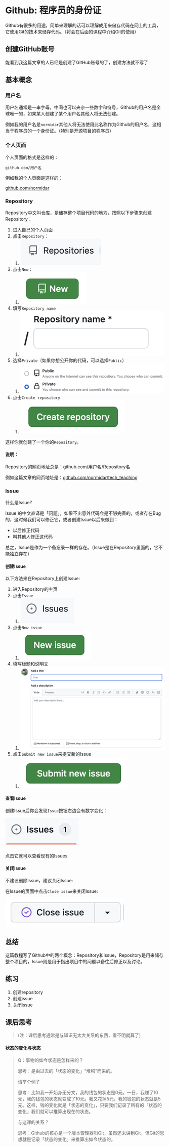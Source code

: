 # Github: 程序员的身份证

Github有很多的用途，简单来理解的话可以理解成用来储存代码在网上的工具，它使用Git的技术来储存代码。（将会在后面的课程中介绍Git的使用）

## 创建GitHub账号

能看到我这篇文章的人已经是创建了GitHub账号的了，创建方法就不写了

## 基本概念

### 用户名

用户名通常是一串字母，中间也可以夹杂一些数字和符号，Github的用户名是全球唯一的，如果某人创建了某个用户名其他人将无法创建。

例如我的用户名是`normidar`其他人将无法使用此名称作为Github的用户名，这相当于程序员的一个身份证。（特别是开源项目的程序员）

### 个人页面

个人页面的格式是这样的：

`github.com/用户名`

例如我的个人页面是这样的：

[github.com/normidar](https://github.com/normidar)

### Repository

Repository中文叫仓库，是储存整个项目代码的地方，按照以下步骤来创建Repository：


1. 进入自己的个人页面
2. 点击`Repository`：
    1.  ![](/images/github_reposi.png)
3. 点击`New`：
   1. ![](/images/github_new_repo.png)
4. 填写`Repository name`
   1. ![](/images/github_repo_name.png)
5. 选择`Private`（如果你想公开你的代码，可以选择`Public`）
   1. ![](/images/github_choose_private.png)
6. 点击`Create repository`
   1. ![](/images/github_create_repo.png)

这样你就创建了一个你的`Repository`。

#### 说明：

Repository的网页地址总是：github.com/用户名/Repository名

例如这篇文章的网页地址是：[github.com/normidar/tech_teaching](https://github.com/normidar/tech_teaching)

### Issue

什么是Issue?

Issue 的中文直译是「问题」，如果不出意外代码会是不够完善的，或者存在Bug的，这时候我们可以修正它，或者创建Issue以后来做到：

- 以后修正代码
- 叫其他人修正这代码

总之，Issue是作为一个备忘录一样的存在。（Issue是在Repository里面的，它不能独立存在）

#### 创建Issue

以下方法来在Repository上创建Issue:

1. 进入Repository的主页
2. 点击`Issue`
   1. ![](/images/github_issue.png)
3. 点击`New issue`
   1. ![](/images/github_new_issue.png)
4. 填写标题和说明文
   1. ![](/images/github_write_issue.png)
5. 点击`Submit new issue`来提交新的Issue
   1. ![](/images/github_submit_new_issue.png)

#### 查看Issue

创建Issue后你会发现`Issue`按钮右边会有数字变化：

![](/images/github_issue_count.png)

点击它就可以查看现有的Issues

#### 关闭Issue

不建议删除Issue，建议关闭Issue:

在Issue的页面中点击`Close issue`来关闭Issue:

![](/images/github_close_issue.png)


## 总结

这篇教程写了Github中的两个概念：Repository和Issue，Repository是用来储存整个项目的，Issue则是用于指出项目中的问题以备往后修正以及讨论。

## 练习

1. 创建repository
2. 创建issue
3. 关闭issue


## 课后思考

> (注：课后思考通常是与知识无太大关系的东西，看不明就算了)

#### 状态的变化与状态

> Q：事物的如今状态是怎样来的？
>
> 思考：是由过去的「状态的变化」“堆积”而来的。
>
> 请举个例子
>
> 思考：比如我一开始身无分文，我的钱包的状态是0元。一日，我赚了10元，我的钱包的状态就变成了10元。我又花掉5元，我的钱包的状态就是5元。这样，钱的变化就是「状态的变化」，只要我们记录了所有的「状态的变化」我们就可以推算出现在的状态。
>
> 与这课的关系？
>
> 思考：Github的核心是一个版本管理器叫Git，虽然还未讲到Git，但Git的思想就是记录「状态的变化」来推算出如今状态的。